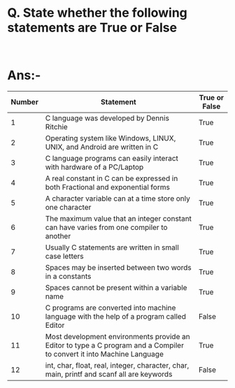 
# Q. State whether the following statements are True or False

&nbsp;

# **Ans:-**

| Number | Statement | True or False |
| ------ | --------  | ------------  |
| 1 | C language was developed by Dennis Ritchie| True |
| 2 | Operating system like Windows, LINUX, UNIX, and Android are written in C| True |
| 3 | C language programs can easily interact with hardware of a PC/Laptop | True |
| 4 | A real constant in C can be expressed in both Fractional and exponential forms | True |
| 5 | A character variable can at a time store only one character | True |
| 6 | The maximum value that an integer constant can have varies from one compiler to another | True |
| 7 | Usually C statements are written in small case letters | True |
| 8 | Spaces may be inserted between two words in a constants | True |
| 9 | Spaces cannot be present within a variable name | True |
| 10 | C programs are converted into machine language with the help of a program called Editor  | False |
| 11 | Most development environments provide an Editor to type a C program and a Compiler to convert it into Machine Language | True |
| 12 | int, char, float, real, integer, character, char, main, printf and scanf all are keywords | False |
